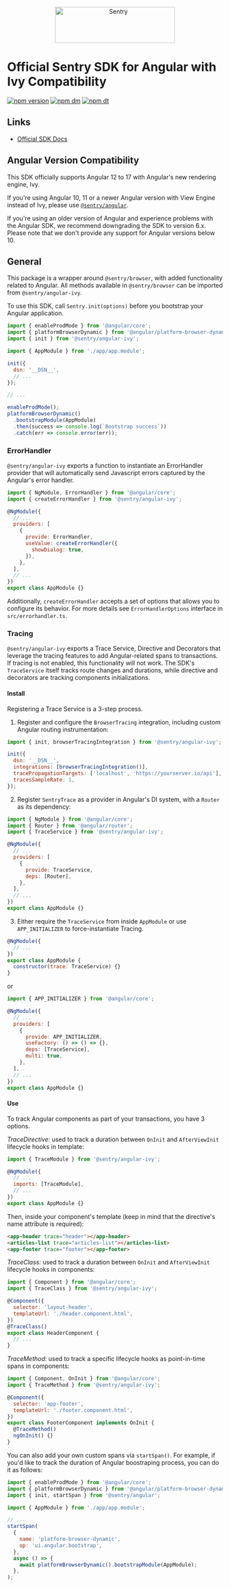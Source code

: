 <p align="center">
  <a href="https://sentry.io/?utm_source=github&utm_medium=logo" target="_blank">
    <img src="https://sentry-brand.storage.googleapis.com/sentry-wordmark-dark-280x84.png" alt="Sentry" width="280" height="84">
  </a>
</p>

# Official Sentry SDK for Angular with Ivy Compatibility

[![npm version](https://img.shields.io/npm/v/@sentry/angular-ivy.svg)](https://www.npmjs.com/package/@sentry/angular-ivy)
[![npm dm](https://img.shields.io/npm/dm/@sentry/angular-ivy.svg)](https://www.npmjs.com/package/@sentry/angular-ivy)
[![npm dt](https://img.shields.io/npm/dt/@sentry/angular-ivy.svg)](https://www.npmjs.com/package/@sentry/angular-ivy)

## Links

- [Official SDK Docs](https://docs.sentry.io/platforms/javascript/angular/)

## Angular Version Compatibility

This SDK officially supports Angular 12 to 17 with Angular's new rendering engine, Ivy.

If you're using Angular 10, 11 or a newer Angular version with View Engine instead of Ivy, please use
[`@sentry/angular`](https://github.com/getsentry/sentry-javascript/blob/develop/packages/angular/README.md).

If you're using an older version of Angular and experience problems with the Angular SDK, we recommend downgrading the
SDK to version 6.x. Please note that we don't provide any support for Angular versions below 10.

## General

This package is a wrapper around `@sentry/browser`, with added functionality related to Angular. All methods available
in `@sentry/browser` can be imported from `@sentry/angular-ivy`.

To use this SDK, call `Sentry.init(options)` before you bootstrap your Angular application.

```javascript
import { enableProdMode } from '@angular/core';
import { platformBrowserDynamic } from '@angular/platform-browser-dynamic';
import { init } from '@sentry/angular-ivy';

import { AppModule } from './app/app.module';

init({
  dsn: '__DSN__',
  // ...
});

// ...

enableProdMode();
platformBrowserDynamic()
  .bootstrapModule(AppModule)
  .then(success => console.log(`Bootstrap success`))
  .catch(err => console.error(err));
```

### ErrorHandler

`@sentry/angular-ivy` exports a function to instantiate an ErrorHandler provider that will automatically send Javascript
errors captured by the Angular's error handler.

```javascript
import { NgModule, ErrorHandler } from '@angular/core';
import { createErrorHandler } from '@sentry/angular-ivy';

@NgModule({
  // ...
  providers: [
    {
      provide: ErrorHandler,
      useValue: createErrorHandler({
        showDialog: true,
      }),
    },
  ],
  // ...
})
export class AppModule {}
```

Additionally, `createErrorHandler` accepts a set of options that allows you to configure its behavior. For more details
see `ErrorHandlerOptions` interface in `src/errorhandler.ts`.

### Tracing

`@sentry/angular-ivy` exports a Trace Service, Directive and Decorators that leverage the tracing features to add
Angular-related spans to transactions. If tracing is not enabled, this functionality will not work. The SDK's
`TraceService` itself tracks route changes and durations, while directive and decorators are tracking components
initializations.

#### Install

Registering a Trace Service is a 3-step process.

1. Register and configure the `BrowserTracing` integration, including custom Angular routing instrumentation:

```javascript
import { init, browserTracingIntegration } from '@sentry/angular-ivy';

init({
  dsn: '__DSN__',
  integrations: [browserTracingIntegration()],
  tracePropagationTargets: ['localhost', 'https://yourserver.io/api'],
  tracesSampleRate: 1,
});
```

2. Register `SentryTrace` as a provider in Angular's DI system, with a `Router` as its dependency:

```javascript
import { NgModule } from '@angular/core';
import { Router } from '@angular/router';
import { TraceService } from '@sentry/angular-ivy';

@NgModule({
  // ...
  providers: [
    {
      provide: TraceService,
      deps: [Router],
    },
  ],
  // ...
})
export class AppModule {}
```

3. Either require the `TraceService` from inside `AppModule` or use `APP_INITIALIZER` to force-instantiate Tracing.

```javascript
@NgModule({
  // ...
})
export class AppModule {
  constructor(trace: TraceService) {}
}
```

or

```javascript
import { APP_INITIALIZER } from '@angular/core';

@NgModule({
  // ...
  providers: [
    {
      provide: APP_INITIALIZER,
      useFactory: () => () => {},
      deps: [TraceService],
      multi: true,
    },
  ],
  // ...
})
export class AppModule {}
```

#### Use

To track Angular components as part of your transactions, you have 3 options.

_TraceDirective:_ used to track a duration between `OnInit` and `AfterViewInit` lifecycle hooks in template:

```javascript
import { TraceModule } from '@sentry/angular-ivy';

@NgModule({
  // ...
  imports: [TraceModule],
  // ...
})
export class AppModule {}
```

Then, inside your component's template (keep in mind that the directive's name attribute is required):

```html
<app-header trace="header"></app-header>
<articles-list trace="articles-list"></articles-list>
<app-footer trace="footer"></app-footer>
```

_TraceClass:_ used to track a duration between `OnInit` and `AfterViewInit` lifecycle hooks in components:

```javascript
import { Component } from '@angular/core';
import { TraceClass } from '@sentry/angular-ivy';

@Component({
  selector: 'layout-header',
  templateUrl: './header.component.html',
})
@TraceClass()
export class HeaderComponent {
  // ...
}
```

_TraceMethod:_ used to track a specific lifecycle hooks as point-in-time spans in components:

```javascript
import { Component, OnInit } from '@angular/core';
import { TraceMethod } from '@sentry/angular-ivy';

@Component({
  selector: 'app-footer',
  templateUrl: './footer.component.html',
})
export class FooterComponent implements OnInit {
  @TraceMethod()
  ngOnInit() {}
}
```

You can also add your own custom spans via `startSpan()`. For example, if you'd like to track the duration of Angular
boostraping process, you can do it as follows:

```javascript
import { enableProdMode } from '@angular/core';
import { platformBrowserDynamic } from '@angular/platform-browser-dynamic';
import { init, startSpan } from '@sentry/angular';

import { AppModule } from './app/app.module';

// ...
startSpan(
  {
    name: 'platform-browser-dynamic',
    op: 'ui.angular.bootstrap',
  },
  async () => {
    await platformBrowserDynamic().bootstrapModule(AppModule);
  },
);
```
